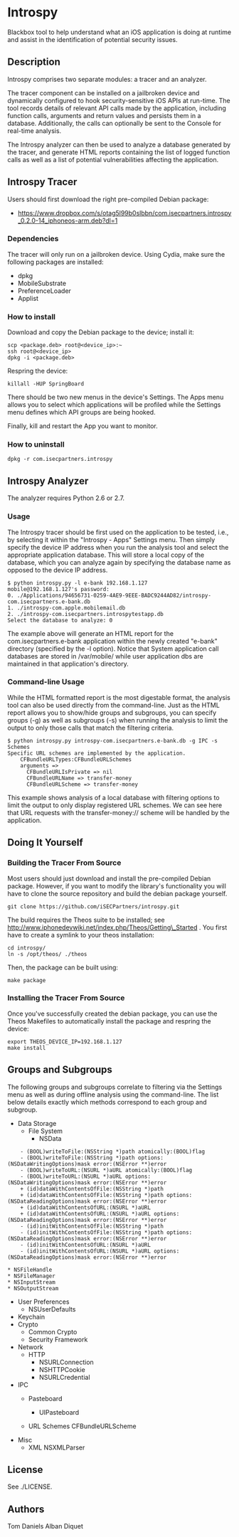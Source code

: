 Introspy
========

Blackbox tool to help understand what an iOS application is doing at runtime
and assist in the identification of potential security issues.


Description
-----------

Introspy comprises two separate modules: a tracer and an analyzer. 

The tracer component can be installed on a jailbroken device and dynamically
configured to hook security-sensitive iOS APIs at run-time. The tool records
details of relevant API calls made by the application, including function
calls, arguments and return values and persists them in a database.
Additionally, the calls can optionally be sent to the Console for real-time
analysis.

The Introspy analyzer can then be used to analyze a database generated by the
tracer, and generate HTML reports containing the list of logged function calls
as well as a list of potential vulnerabilities affecting the application.


Introspy Tracer
---------------

Users should first download the right pre-compiled Debian package:
-  https://www.dropbox.com/s/otag5l99b0slbbn/com.isecpartners.introspy_0.2.0-14_iphoneos-arm.deb?dl=1

### Dependencies

The tracer will only run on a jailbroken device. Using Cydia, make
sure the following packages are installed:
- dpkg
- MobileSubstrate
- PreferenceLoader
- Applist

### How to install

Download and copy the Debian package to the device; install it:  

    scp <package.deb> root@<device_ip>:~
    ssh root@<device_ip>
    dpkg -i <package.deb>

Respring the device:

    killall -HUP SpringBoard

There should be two new menus in the device's Settings. The Apps menu allows you
to select which applications will be profiled while the Settings menu defines
which API groups are being hooked.

Finally, kill and restart the App you want to monitor.

### How to uninstall

    dpkg -r com.isecpartners.introspy

Introspy Analyzer
-----------------

The analyzer requires Python 2.6 or 2.7.

### Usage

The Introspy tracer should be first used on the application to be tested, i.e.,
by selecting it within the "Introspy - Apps" Settings menu. Then simply specify
the device IP address when you run the analysis tool and select the appropriate
application database. This will store a local copy of the database, which you
can analyze again by specifying the database name as opposed to the device IP
address.

    $ python introspy.py -l e-bank 192.168.1.127
    mobile@192.168.1.127's password:
    0. ./Applications/94656731-0259-4AE9-9EEE-BADC9244AD82/introspy-com.isecpartners.e-bank.db
    1. ./introspy-com.apple.mobilemail.db
    2. ./introspy-com.isecpartners.introspytestapp.db
    Select the database to analyze: 0

The example above will generate an HTML report for the com.isecpartners.e-bank
application within the newly created "e-bank" directory (specified by the -l
option). Notice that System application call databases are stored in
/var/mobile/ while user application dbs are maintained in that application's
directory.

### Command-line Usage

While the HTML formatted report is the most digestable format, the analysis tool
can also be used directly from the command-line. Just as the HTML report allows
you to show/hide groups and subgroups, you can specify groups (-g) as well as
subgroups (-s) when running the analysis to limit the output to only those calls
that match the filtering criteria.

    $ python introspy.py introspy-com.isecpartners.e-bank.db -g IPC -s Schemes
    Specific URL schemes are implemented by the application.
        CFBundleURLTypes:CFBundleURLSchemes
		arguments =>
		  CFBundleURLIsPrivate => nil
		  CFBundleURLName => transfer-money
		  CFBundleURLScheme => transfer-money

This example shows analysis of a local database with filtering options to limit
the output to only display registered URL schemes. We can see here that URL
requests with the transfer-money:// scheme will be handled by the application.

Doing It Yourself
-----------------

### Building the Tracer From Source

Most users should just download and install the pre-compiled Debian package.
However, if you want to modify the library's functionality you will have to
clone the source repository and build the debian package yourself.

    git clone https://github.com/iSECPartners/introspy.git

The build requires the Theos suite to be installed; 
see http://www.iphonedevwiki.net/index.php/Theos/Getting\_Started .
You first have to create a symlink to your theos installation:

    cd introspy/
    ln -s /opt/theos/ ./theos

Then, the package can be built using:

    make package

### Installing the Tracer From Source

Once you've successfully created the debian package, you can use the Theos
Makefiles to automatically install the package and respring the device:

    export THEOS_DEVICE_IP=192.168.1.127
    make install

Groups and Subgroups
--------------------

The following groups and subgroups correlate to filtering via the Settings menu
as well as during offline analysis using the command-line. The list below
details exactly which methods correspond to each group and subgroup.

* Data Storage
  * File System
    * NSData
```
    - (BOOL)writeToFile:(NSString *)path atomically:(BOOL)flag
    - (BOOL)writeToFile:(NSString *)path options:(NSDataWritingOptions)mask error:(NSError **)error
    - (BOOL)writeToURL:(NSURL *)aURL atomically:(BOOL)flag
    - (BOOL)writeToURL:(NSURL *)aURL options:(NSDataWritingOptions)mask error:(NSError **)error
    + (id)dataWithContentsOfFile:(NSString *)path
    + (id)dataWithContentsOfFile:(NSString *)path options:(NSDataReadingOptions)mask error:(NSError **)error
    + (id)dataWithContentsOfURL:(NSURL *)aURL
    + (id)dataWithContentsOfURL:(NSURL *)aURL options:(NSDataReadingOptions)mask error:(NSError **)error
    - (id)initWithContentsOfFile:(NSString *)path
    - (id)initWithContentsOfFile:(NSString *)path options:(NSDataReadingOptions)mask error:(NSError **)error
    - (id)initWithContentsOfURL:(NSURL *)aURL
    - (id)initWithContentsOfURL:(NSURL *)aURL options:(NSDataReadingOptions)mask error:(NSError **)error
```
    * NSFileHandle
    * NSFileManager
    * NSInputStream
    * NSOutputStream
  * User Preferences
    * NSUserDefaults
  * Keychain
* Crypto
  * Common Crypto
  * Security Framework
* Network
  * HTTP
    * NSURLConnection
    * NSHTTPCookie
    * NSURLCredential
* IPC
  * Pasteboard
    * UIPasteboard

  * URL Schemes
    CFBundleURLScheme
* Misc
  * XML
    NSXMLParser

License
-------

See ./LICENSE.

Authors
-------

Tom Daniels
Alban Diquet
